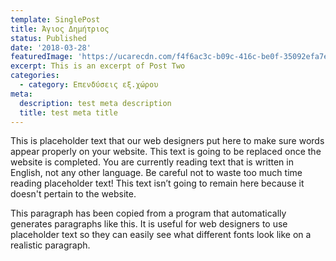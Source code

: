 ```yaml
---
template: SinglePost
title: Άγιος Δημήτριος
status: Published
date: '2018-03-28'
featuredImage: 'https://ucarecdn.com/f4f6ac3c-b09c-416c-be0f-35092efa7ef6/'
excerpt: This is an excerpt of Post Two
categories:
  - category: Επενδύσεις εξ.χώρου
meta:
  description: test meta description
  title: test meta title
---
```


This is placeholder text that our web designers put here to make sure words appear properly on your website. This text is going to be replaced once the website is completed. You are currently reading text that is written in English, not any other language. Be careful not to waste too much time reading placeholder text! This text isn’t going to remain here because it doesn't pertain to the website.

This paragraph has been copied from a program that automatically generates paragraphs like this. It is useful for web designers to use placeholder text so they can easily see what different fonts look like on a realistic paragraph.
